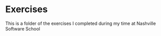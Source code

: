 # Exercises

This is a folder of the exercises I completed during my time at Nashville Software School
